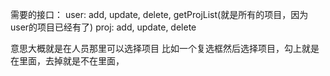 需要的接口：
user:
    add,
    update,
    delete,
    getProjList(就是所有的项目，因为user的项目已经有了)
proj:
    add,
    update,
    delete


意思大概就是在人员那里可以选择项目
比如一个复选框然后选择项目，勾上就是在里面，去掉就是不在里面，

